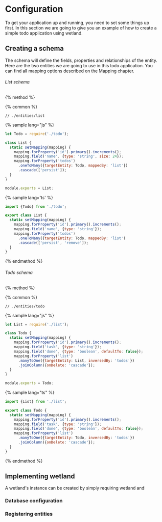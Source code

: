 # Configuration

To get your application up and running, you need to set some things up first. In this section we are going to give you an example of how to create a simple todo application using wetland.

## Creating a schema

The schema will define the fields, properties and relationships of the entity. Here are the two entities we are going to use in this todo application. You can find all mapping options described on the Mapping chapter.

###### List schema
{% method %}

{% common %}
```
// ./entities/list
```

{% sample lang="js" %}
```js
let Todo = require('./todo');

class List {
  static setMapping(mapping) {
    mapping.forProperty('id').primary().increments();
    mapping.field('name', {type: 'string', size: 24});
    mapping.forProperty('todos')
      .oneToMany({targetEntity: Todo, mappedBy: 'list'})
      .cascade(['persist']);
  }
}

module.exports = List;
```
{% sample lang='ts' %}

```js
import {Todo} from './todo';

export class List {
  static setMapping(mapping) {
    mapping.forProperty('id').primary().increments();
    mapping.field('name', {type: 'string'});
    mapping.forProperty('todos')
      .oneToMany({targetEntity: Todo, mappedBy: 'list')
      .cascade(['persist', 'remove']);
  }
}
```
{% endmethod %}

###### Todo schema
{% method %}

{% common %}
```
// ./entities/todo
```

{% sample lang="js" %}
```js
let List = require('./list');

class Todo {
  static setMapping(mapping) {
    mapping.forProperty('id').primary().increments();
    mapping.field('task', {type: 'string'});
    mapping.field('done', {type: 'boolean', defaultTo: false});
    mapping.forProperty('list')
      .manyToOne({targetEntity: List, inversedBy: 'todos'})
      .joinColumn({onDelete: 'cascade'});
  }
}

module.exports = Todo;
```

{% sample lang="ts" %}
```js
import {List} from './list';

export class Todo {
  static setMapping(mapping) {
    mapping.forProperty('id').primary().increments();
    mapping.field('task', {type: 'string'});
    mapping.field('done', {type: 'boolean', defaultTo: false});
    mapping.forProperty('list')
      .manyToOne({targetEntity: Todo, inversedBy: 'todos'})
      .joinColumn({onDelete: 'cascade'});
  }
}
```
{% endmethod %}

## Implementing wetland

A wetland's instance can be created by simply requiring wetland and

### Database configuration

### Registering entities

